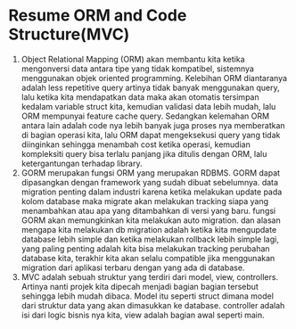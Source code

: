 # Resume ORM and Code Structure(MVC)

1. Object Relational Mapping (ORM) akan membantu kita ketika mengonversi data antara tipe yang tidak kompatibel, sistemnya menggunakan objek oriented programming. Kelebihan ORM diantaranya adalah less repetitive query artinya tidak banyak menggunakan query, lalu ketika kita mendapatkan data maka akan otomatis tersimpan kedalam variable struct kita, kemudian validasi data lebih mudah, lalu ORM mempunyai feature cache query. Sedangkan kelemahan ORM antara lain adalah code nya lebih banyak juga proses nya memberatkan di bagian operasi kita, lalu ORM dapat mengeksekusi query yang tidak diinginkan sehingga menambah cost ketika operasi, kemudian kompleksiti query bisa terlalu panjang jika ditulis dengan ORM, lalu ketergantungan terhadap library.
2. GORM merupakan fungsi ORM yang merupakan RDBMS. GORM dapat dipasangkan dengan framework yang sudah dibuat sebelumnya. data migration penting dalam industri karena ketika melakukan update pada kolom database maka migrate akan melakukan tracking siapa yang menambahkan atau apa yang ditambahkan di versi yang baru. fungsi GORM akan memungkinkan kita melakukan auto migration. dan alasan mengapa kita melakukan db migration adalah ketika kita mengupdate database lebih simple dan ketika melakukan rollback lebih simple lagi, yang paling penting adalah kita bisa melakukan tracking perubahan database kita, terakhir kita akan selalu compatible jika menggunakan migration dari aplikasi terbaru dengan yang ada di database.
3. MVC adalah sebuah struktur yang terdiri dari model, view, controllers. Artinya nanti projek kita dipecah menjadi bagian bagian tersebut sehingga lebih mudah dibaca. Model itu seperti struct dimana model dari struktur data yang akan dimasukkan ke database. controller adalah isi dari logic bisnis nya kita, view adalah bagian awal seperti main.